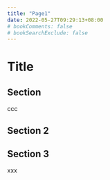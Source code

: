 ```yaml
---
title: "Page1"
date: 2022-05-27T09:29:13+08:00
# bookComments: false
# bookSearchExclude: false
---
```


# Title

## Section

ccc

## Section 2

## Section 3

xxx

